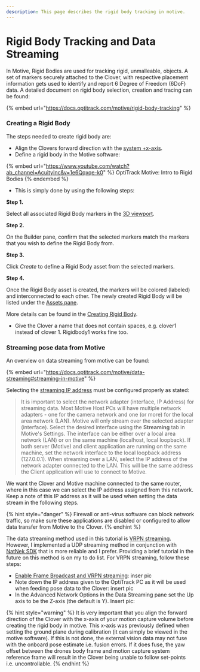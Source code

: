 ```yaml
---
description: This page describes the rigid body tracking in motive.
---
```


# Rigid Body Tracking and Data Streaming

In Motive, Rigid Bodies are used for tracking rigid, unmalleable, objects. A set of markers securely attached to the Clover, with respective placement information gets used to identify and report 6 Degree of Freedom (6DoF) data. A detailed document on rigid body selection, creation and tracing can be found:

{% embed url="https://docs.optitrack.com/motive/rigid-body-tracking" %}

### Creating a Rigid Body

The steps needed to create rigid body are:

* Align the Clovers forward direction with the [system +x-axis](https://v20.wiki.optitrack.com/index.php?title=Template:Coordinate\_System).
* Define a rigid body in the Motive software:&#x20;

{% embed url="https://www.youtube.com/watch?ab_channel=AcuityInc&v=1e6Qqxqe-k0" %}
OptiTrack Motive: Intro to Rigid Bodies
{% endembed %}

* This is simply done by using the following steps:

**Step 1.**

Select all associated Rigid Body markers in the [3D viewport](https://docs.optitrack.com/motive-ui-panes/viewport).

**Step 2.**

On the Builder pane, confirm that the selected markers match the markers that you wish to define the Rigid Body from.

**Step 3.**

Click _Create_ to define a Rigid Body asset from the selected markers.

**Step 4.**

Once the Rigid Body asset is created, the markers will be colored (labeled) and interconnected to each other. The newly created Rigid Body will be listed under the [Assets pane](https://docs.optitrack.com/motive-ui-panes/assets-pane).

More details can be found in the [Creating Rigid Body](https://docs.optitrack.com/motive/rigid-body-tracking#creating-rigid-body).

* Give the Clover a name that does not contain spaces, e.g. clover1 instead of clover 1. Rigidbody1 works fine too.

### Streaming pose data from Motive

An overview on data streaming from motive can be found:

{% embed url="https://docs.optitrack.com/motive/data-streaming#streaming-in-motive" %}

Selecting the [streaming IP address](https://docs.optitrack.com/motive/data-streaming#streaming-ip-address) must be configured properly as stated:

> It is important to select the network adapter (interface, IP Address) for streaming data. Most Motive Host PCs will have multiple network adapters - one for the camera network and one (or more) for the local area network (LAN). Motive will only stream over the selected adapter (interface). Select the desired interface using the **Streaming** tab in Motive's Settings. The interface can be either over a local area network (LAN) or on the same machine (localhost, local loopback). If both server (Motive) and client application are running on the same machine, set the network interface to the local loopback address (127.0.0.1). When streaming over a LAN, select the IP address of the network adapter connected to the LAN. This will be the same address the Client application will use to connect to Motive.

We want the Clover and Motive machine connected to the same router, where in this case we can select the IP address assigned from this network. Keep a note of this IP address as it will be used when setting the data stream in the following steps.

{% hint style="danger" %}
Firewall or anti-virus software can block network traffic, so make sure these applications are disabled or configured to allow data transfer from Motive to the Clover.
{% endhint %}

The data streaming method used in this tutorial is [VRPN streaming](https://docs.optitrack.com/motive/data-streaming#vrpn-sample). However, I implemented a UDP streaming method in conjunction with [NatNek SDK](https://docs.optitrack.com/motive/data-streaming#natnet-sdk) that is more reliable and I prefer. Providing a brief tutorial in the future on this method is on my to do list. For VRPN streaming, follow these steps:

* [Enable Frame Broadcast and VRPN streaming](https://v22.wiki.optitrack.com/index.php?title=Data\_Streaming\_Pane): inser pic
* Note down the IP address given to the OptiTrack PC as it will be used when feeding pose data to the Clover: insert pic
* In the Advanced Network Options in the Data Streaming pane set the Up axis to be the Z-axis (the default is Y). Insert pic:

{% hint style="warning" %}
It is very important that you align the forward direction of the Clover with the x-axis of your motion capture volume before creating the rigid body in motive. This x-axis was previously defined when setting the ground plane during calibration (it can simply be viewed in the motive software). If this is not done, the external vision data may not fuse with the onboard pose estimate i.e. fusion errors. If it does fuse, the yaw offset between the drones body frame and motion capture system reference frame will result in the Clover being unable to follow set-points i.e. uncontrollable.
{% endhint %}
